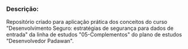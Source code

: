 ### **Descrição:** 

Repositório criado para aplicação prática dos conceitos do curso "Desenvolvimento Seguro: estratégias de segurança para dados de entrada" da linha de estudos "05-Complementos" do plano de estudos "Desenvolvedor Padawan".
